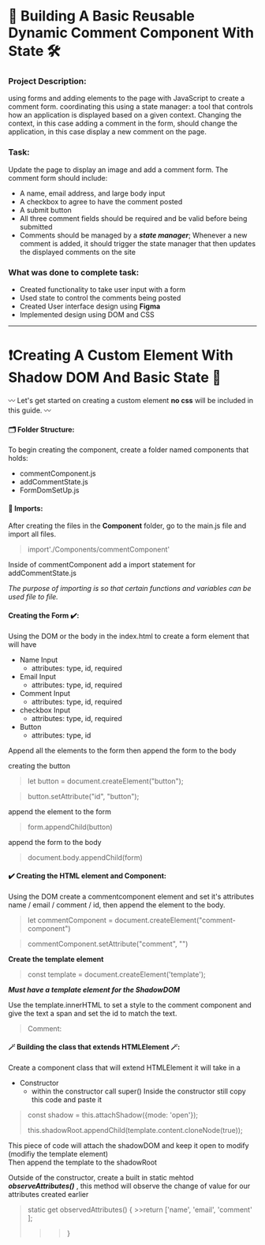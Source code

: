 # 🔨 Building A Basic Reusable Dynamic Comment Component With State 🛠

### Project Description: 
using forms and adding elements to the page with JavaScript to create a comment form. coordinating this using a state manager: a tool that controls how an application is displayed based on a given context. Changing the context, in this case adding a comment in the form, should change the application, in this case display a new comment on the page.

### Task: 
Update the page to display an image and add a comment form. The comment form should include:

- A name, email address, and large body input
- A checkbox to agree to have the comment posted
- A submit button
- All three comment fields should be required and be valid before being submitted
- Comments should be managed by a ***state manager***; Whenever a new comment is added, it should trigger the state manager that then updates the displayed comments on the site


### What was done to complete task: 
- Created functionality to take user input with a form 
- Used state to control the comments being posted 
- Created User interface design using **Figma** 
- Implemented design using DOM and CSS 
________________________________________________
# ❗️Creating A Custom Element With Shadow DOM And Basic State 🚀

〰️ Let's get started on creating a custom element **no css** will be included in this guide. 〰️

#### 🗂 Folder Structure:

To begin creating the component, create a folder named components that holds: 

- commentComponent.js
- addCommentState.js
- FormDomSetUp.js

#### 📌 Imports: 

After creating the files in the **Component** folder, go to the main.js file and import all files. 


> import'./Components/commentComponent'

Inside of commentComponent add a import statement for addCommentState.js

*The purpose of importing is so that certain functions and variables can be used file to file.*


#### Creating the Form ✔️: 
Using the DOM or the body in the index.html to create a form element that will have 

- Name Input 
    - attributes: type, id, required
- Email Input 
    - attributes: type, id, required
- Comment Input 
    - attributes: type, id, required
- checkbox Input 
    - attributes: type, id, required
- Button 
    - attributes: type, id

Append all the elements to the form then append the form to the body 

creating the button 

> let button = document.createElement("button");
>

> button.setAttribute("id", "button");
>
append the element to the form 
>
> form.appendChild(button)
>
append the form to the body
>
> document.body.appendChild(form)




#### ✔️ Creating the HTML element and Component: 

Using the DOM create a commentcomponent element and set it's attributes name / email / comment / id, then append the element to the body.

> let commentComponent = document.createElement("comment-component")

>
> commentComponent.setAttribute("comment", "")

**Create the template element**

> const template = document.createElement('template'); 

***Must have a template element for the ShadowDOM***

Use the template.innerHTML to set a style to the comment component and give the text a span and set the id to match the text. 

>  <p> Comment:  <span id="comments"></span> </p>

#### 🪄 Building the class that extends HTMLElement 🪄: 

Create a component class that will extend HTMLElement 
it will take in a 
- Constructor 
    - within the constructor call super()
Inside the constructor still copy this code and paste it 
> const shadow = this.attachShadow({mode: 'open'}); 
>
> this.shadowRoot.appendChild(template.content.cloneNode(true)); 
>


This piece of code will attach the shadowDOM and keep it open to modify (modifiy the template element)
<br>
Then append the template to the shadowRoot 
<br> 

Outside of the constructor, create a built in static mehtod ***observeAttributes()*** , this method will observe the change of value for our attributes created earlier 

>static get observedAttributes() {
    >>return ['name', 'email', 'comment' ];
  >>>}








